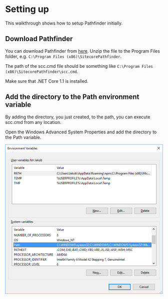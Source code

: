 # Setting up

This walkthrough shows how to setup Pathfinder initially.

## Download Pathfinder

You can download Pathfinder from [here](https://github.com/JakobChristensen/Sitecore.Pathfinder/releases). Unzip
the file to the Program Files folder, e.g. `C:\Program Files (x86)\SitecorePathfinder`.

The path of the scc.cmd file should be something like `C:\Program Files (x86)\SitecorePathfinder\scc.cmd`.

Make sure that .NET Core 1.1 is installed.

## Add the directory to the Path environment variable
By adding the directory, you just created, to the path, you can execute scc.cmd from any location.

Open the Windows Advanced System Properties and add the directory to the Path variable.

![AdvancedSystemProperties.png](AdvancedSystemProperties.png)
